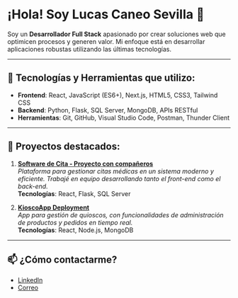 # ¡Hola! Soy Lucas Caneo Sevilla 👋

Soy un **Desarrollador Full Stack** apasionado por crear soluciones web que optimicen procesos y generen valor. Mi enfoque está en desarrollar aplicaciones robustas utilizando las últimas tecnologías.

---

## 🚀 Tecnologías y Herramientas que utilizo:

- **Frontend**: React, JavaScript (ES6+), Next.js, HTML5, CSS3, Tailwind CSS
- **Backend**: Python, Flask, SQL Server, MongoDB, APIs RESTful
- **Herramientas**: Git, GitHub, Visual Studio Code, Postman, Thunder Client

---

## 🌟 Proyectos destacados:

1. **[Software de Cita - Proyecto con compañeros](https://github.com/4GeeksAcademy/Software-cita-ALVARO-MAXI-LUCAS-BELEN-OKOK)**  
   _Plataforma para gestionar citas médicas en un sistema moderno y eficiente. Trabajé en equipo desarrollando tanto el front-end como el back-end._  
   **Tecnologías**: React, Flask, SQL Server

2. **[KioscoApp Deployment](https://github.com/lucki200/quioscoapp_deployment)**  
   _App para gestión de quioscos, con funcionalidades de administración de productos y pedidos en tiempo real._  
   **Tecnologías**: React, Node.js, MongoDB

---

## 📫 ¿Cómo contactarme?

- [LinkedIn](https://www.linkedin.com/in/lucascaneosevilla/)
- [Correo](mailto:luck_caneo@hotmail.com)

  
